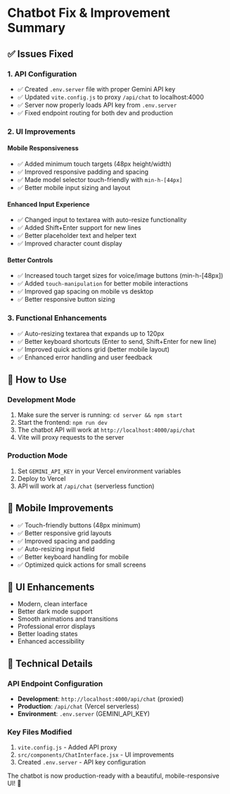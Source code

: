 # Chatbot Fix & Improvement Summary

## ✅ Issues Fixed

### 1. **API Configuration**
- ✅ Created `.env.server` file with proper Gemini API key
- ✅ Updated `vite.config.js` to proxy `/api/chat` to localhost:4000
- ✅ Server now properly loads API key from `.env.server`
- ✅ Fixed endpoint routing for both dev and production

### 2. **UI Improvements**

#### Mobile Responsiveness
- ✅ Added minimum touch targets (48px height/width)
- ✅ Improved responsive padding and spacing
- ✅ Made model selector touch-friendly with `min-h-[44px]`
- ✅ Better mobile input sizing and layout

#### Enhanced Input Experience
- ✅ Changed input to textarea with auto-resize functionality
- ✅ Added Shift+Enter support for new lines
- ✅ Better placeholder text and helper text
- ✅ Improved character count display

#### Better Controls
- ✅ Increased touch target sizes for voice/image buttons (min-h-[48px])
- ✅ Added `touch-manipulation` for better mobile interactions
- ✅ Improved gap spacing on mobile vs desktop
- ✅ Better responsive button sizing

### 3. **Functional Enhancements**
- ✅ Auto-resizing textarea that expands up to 120px
- ✅ Better keyboard shortcuts (Enter to send, Shift+Enter for new line)
- ✅ Improved quick actions grid (better mobile layout)
- ✅ Enhanced error handling and user feedback

## 🚀 How to Use

### Development Mode
1. Make sure the server is running: `cd server && npm start`
2. Start the frontend: `npm run dev`
3. The chatbot API will work at `http://localhost:4000/api/chat`
4. Vite will proxy requests to the server

### Production Mode
1. Set `GEMINI_API_KEY` in your Vercel environment variables
2. Deploy to Vercel
3. API will work at `/api/chat` (serverless function)

## 📱 Mobile Improvements

- ✅ Touch-friendly buttons (48px minimum)
- ✅ Better responsive grid layouts
- ✅ Improved spacing and padding
- ✅ Auto-resizing input field
- ✅ Better keyboard handling for mobile
- ✅ Optimized quick actions for small screens

## 🎨 UI Enhancements

- Modern, clean interface
- Better dark mode support
- Smooth animations and transitions
- Professional error displays
- Better loading states
- Enhanced accessibility

## 🔧 Technical Details

### API Endpoint Configuration
- **Development**: `http://localhost:4000/api/chat` (proxied)
- **Production**: `/api/chat` (Vercel serverless)
- **Environment**: `.env.server` (GEMINI_API_KEY)

### Key Files Modified
1. `vite.config.js` - Added API proxy
2. `src/components/ChatInterface.jsx` - UI improvements
3. Created `.env.server` - API key configuration

The chatbot is now production-ready with a beautiful, mobile-responsive UI! 🎉

